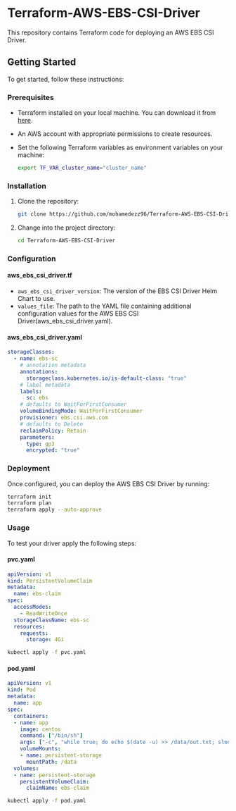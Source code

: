 # Terraform-AWS-EBS-CSI-Driver
This repository contains Terraform code for deploying an AWS EBS CSI Driver.

## Getting Started

To get started, follow these instructions:

### Prerequisites

- Terraform installed on your local machine. You can download it from [here](https://www.terraform.io/downloads.html).
- An AWS account with appropriate permissions to create resources.
- Set the following Terraform variables as environment variables on your machine:

    ```bash
    export TF_VAR_cluster_name="cluster_name"
    ```

### Installation

1. Clone the repository:

    ```bash
    git clone https://github.com/mohamedezz96/Terraform-AWS-EBS-CSI-Driver.git
    ```
2. Change into the project directory:

    ```bash
    cd Terraform-AWS-EBS-CSI-Driver
    ```
### Configuration
#### aws_ebs_csi_driver.tf
- `aws_ebs_csi_driver_version`: The version of the EBS CSI Driver Helm Chart to use.
- `values_file`: The path to the YAML file containing additional configuration values for the AWS EBS CSI Driver(aws_ebs_csi_driver.yaml).

#### aws_ebs_csi_driver.yaml
```yaml
storageClasses: 
  - name: ebs-sc
    # annotation metadata
    annotations:
      storageclass.kubernetes.io/is-default-class: "true"
    # label metadata
    labels:
      sc: ebs
    # defaults to WaitForFirstConsumer
    volumeBindingMode: WaitForFirstConsumer
    provisioner: ebs.csi.aws.com
    # defaults to Delete
    reclaimPolicy: Retain
    parameters:
      type: gp3
      encrypted: "true"
```
### Deployment

Once configured, you can deploy the AWS EBS CSI Driver by running:

```bash
terraform init
terraform plan
terraform apply --auto-approve
```

### Usage
To test your driver apply the following steps:
#### pvc.yaml
```yaml
apiVersion: v1
kind: PersistentVolumeClaim
metadata:
  name: ebs-claim
spec:
  accessModes:
    - ReadWriteOnce
  storageClassName: ebs-sc
  resources:
    requests:
      storage: 4Gi
```
```bash
kubectl apply -f pvc.yaml
```
#### pod.yaml
```yaml
apiVersion: v1
kind: Pod
metadata:
  name: app
spec:
  containers:
  - name: app
    image: centos
    command: ["/bin/sh"]
    args: ["-c", "while true; do echo $(date -u) >> /data/out.txt; sleep 5; done"]
    volumeMounts:
    - name: persistent-storage
      mountPath: /data
  volumes:
  - name: persistent-storage
    persistentVolumeClaim:
      claimName: ebs-claim
```
```bash
kubectl apply -f pod.yaml
```

